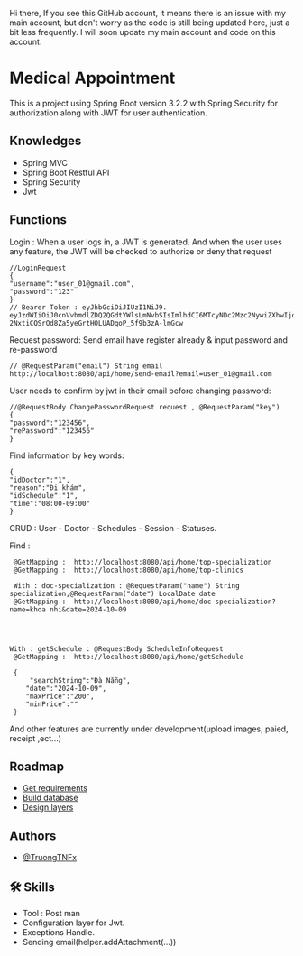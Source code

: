 Hi there, If you see this GitHub account, it means there is an issue with my main account, but don't worry as the code is still being updated here, just a bit less frequently. I will soon update my main account and code on this account.


# Medical Appointment 

This is a project using Spring Boot version 3.2.2 with Spring Security for authorization along with JWT for user authentication.




## Knowledges

 - Spring MVC
 - Spring Boot Restful API
 - Spring Security
 - Jwt



## Functions

Login : 
When a user logs in, a JWT is generated. And when the user uses any feature, the JWT will be checked to authorize or deny that request

    
    //LoginRequest
    {
    "username":"user_01@gmail.com",
    "password":"123"
    }
    // Bearer Token : eyJhbGciOiJIUzI1NiJ9.
    eyJzdWIiOiJ0cnVvbmdlZDQ2QGdtYWlsLmNvbSIsImlhdCI6MTcyNDc2Mzc2NywiZXhwIjoxNzI0NzY0NjY3fQ.
    2NxtiCQSrOd8Za5yeGrtHOLUADqoP_5f9b3zA-lmGcw  



Request password: 
    Send email have register already & input password and re-password
    

    // @RequestParam("email") String email
    http://localhost:8080/api/home/send-email?email=user_01@gmail.com
    


User needs to confirm by jwt in their email before changing password: 

    
    //@RequestBody ChangePasswordRequest request , @RequestParam("key")
    {
    "password":"123456",
    "rePassword":"123456"
    }

    
Find information by key words: 
    
    {
	"idDoctor":"1",
	"reason":"Đi khám",
	"idSchedule":"1",
	"time":"08:00-09:00"
    }         

CRUD : User - Doctor - Schedules - Session - Statuses.

Find : 
    
     @GetMapping :  http://localhost:8080/api/home/top-specialization
     @GetMapping :  http://localhost:8080/api/home/top-clinics
     
     With : doc-specialization : @RequestParam("name") String specialization,@RequestParam("date") LocalDate date
     @GetMapping :  http://localhost:8080/api/home/doc-specialization?name=khoa nhi&date=2024-10-09
        
        


    With : getSchedule : @RequestBody ScheduleInfoRequest
     @GetMapping :  http://localhost:8080/api/home/getSchedule 
      
     {
         "searchString":"Đà Nẵng",
        "date":"2024-10-09",
        "maxPrice":"200",
        "minPrice":""
     }
    
And other features are currently under development(upload images, paied, receipt ,ect...)

    


    
    








 
    

## Roadmap

- [Get requirements](https://docs.google.com/document/d/1rRGRPzctYN_VPQ6LlEGjV-zyYfBlH0BOaVfRPepasfY/edit)
- [Build database](https://docs.google.com/document/d/16r2h6WFY7xSB444rZJmGde6QlaU_1iuslSGL6BGEYFM/edit)
- [Design layers](https://docs.google.com/document/d/1A-9NATqidxQOA7ORxwgMNxguGBmIaUbtVRPGOgeFvuQ/edit)

 


## Authors



- [@TruongTNFx](https://www.github.com/TruongTNFx)







## 🛠 Skills

- Tool : Post man
- Configuration layer for Jwt.
- Exceptions Handle.
- Sending email(helper.addAttachment(...))
    








    
